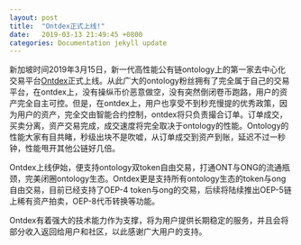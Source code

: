 ```yaml
---
layout: post
title:  "Ontdex正式上线!"
date:   2019-03-13 21:49:45 +0800
categories: Documentation jekyll update
---
```


新加坡时间2019年3月15日，新一代高性能公有链ontology上的第一家去中心化交易平台[Ontdex](www.ontdex.io)正式上线。从此广大的ontology粉丝拥有了完全属于自己的交易平台，在ontdex上，没有操纵币价恶意做空，没有突然倒闭卷币跑路，用户的资产完全自主可控。但是，在ontdex上，用户也享受不到秒充慢提的优秀政策，因为用户的资产，完全交由智能合约控制，ontdex将只负责撮合订单。订单成交，买卖分离，资产交易完成，成交速度将完全取决于ontology的性能。Ontology的性能大家有目共睹，秒级出块不是吹嘘，从订单成交到资产到账，延迟不过一秒钟，性能甩开其他公链好几倍。

Ontdex上线伊始，便支持ontology双token自由交易，打通ONT与ONG的流通瓶颈，完美闭圈ontology生态。Ontdex更是支持所有ontology生态的token与ong自由交易，目前已经支持了OEP-4 token与ong的交易，后续将陆续推出OEP-5链上稀有资产拍卖，OEP-8代币转换等功能。

Ontdex有着强大的技术能力作为支撑，将为用户提供长期稳定的服务，并且会将部分收入返回给用户和社区，以此感谢广大用户的支持。
